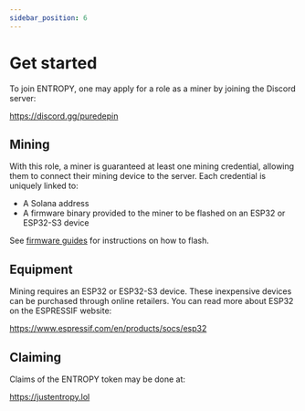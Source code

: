 ```yaml
---
sidebar_position: 6
---
```


# Get started

To join ENTROPY, one may apply for a role as a miner by joining the Discord server:

https://discord.gg/puredepin

## Mining

With this role, a miner is guaranteed at least one mining credential, allowing them to connect their mining device to the server. Each credential is uniquely linked to:

- A Solana address
- A firmware binary provided to the miner to be flashed on an ESP32 or ESP32-S3 device

See [firmware guides](../category/firmware-guides) for instructions on how to flash.

## Equipment

Mining requires an ESP32 or ESP32-S3 device. These inexpensive devices can be
purchased through online retailers. You can read more about ESP32 on the
ESPRESSIF website:

https://www.espressif.com/en/products/socs/esp32

## Claiming

Claims of the ENTROPY token may be done at:

https://justentropy.lol
